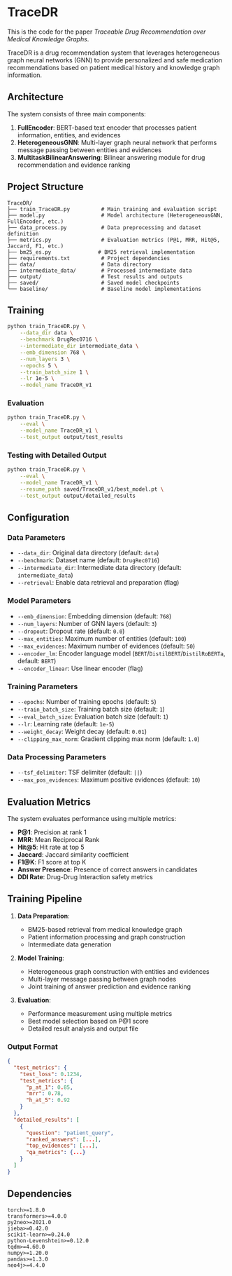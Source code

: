 # TraceDR
This is the code for the paper *Traceable Drug Recommendation over Medical Knowledge Graphs*.

TraceDR is a drug recommendation system that leverages heterogeneous graph neural networks (GNN) to provide personalized and safe medication recommendations based on patient medical history and knowledge graph information.


## Architecture

The system consists of three main components:

1. **FullEncoder**: BERT-based text encoder that processes patient information, entities, and evidences
2. **HeterogeneousGNN**: Multi-layer graph neural network that performs message passing between entities and evidences
3. **MultitaskBilinearAnswering**: Bilinear answering module for drug recommendation and evidence ranking

## Project Structure

```
TraceDR/
├── train_TraceDR.py          # Main training and evaluation script
├── model.py                  # Model architecture (HeterogeneousGNN, FullEncoder, etc.)
├── data_process.py           # Data preprocessing and dataset definition
├── metrics.py                # Evaluation metrics (P@1, MRR, Hit@5, Jaccard, F1, etc.)
├── bm25_es.py               # BM25 retrieval implementation
├── requirements.txt          # Project dependencies
├── data/                     # Data directory
├── intermediate_data/        # Processed intermediate data
├── output/                   # Test results and outputs
├── saved/                    # Saved model checkpoints
└── baseline/                 # Baseline model implementations
```


## Training

```bash
python train_TraceDR.py \
    --data_dir data \
    --benchmark DrugRec0716 \
    --intermediate_dir intermediate_data \
    --emb_dimension 768 \
    --num_layers 3 \
    --epochs 5 \
    --train_batch_size 1 \
    --lr 1e-5 \
    --model_name TraceDR_v1
```

### Evaluation

```bash
python train_TraceDR.py \
    --eval \
    --model_name TraceDR_v1 \
    --test_output output/test_results
```

### Testing with Detailed Output

```bash
python train_TraceDR.py \
    --eval \
    --model_name TraceDR_v1 \
    --resume_path saved/TraceDR_v1/best_model.pt \
    --test_output output/detailed_results
```

## Configuration

### Data Parameters
- `--data_dir`: Original data directory (default: `data`)
- `--benchmark`: Dataset name (default: `DrugRec0716`)
- `--intermediate_dir`: Intermediate data directory (default: `intermediate_data`)
- `--retrieval`: Enable data retrieval and preparation (flag)

### Model Parameters
- `--emb_dimension`: Embedding dimension (default: `768`)
- `--num_layers`: Number of GNN layers (default: `3`)
- `--dropout`: Dropout rate (default: `0.0`)
- `--max_entities`: Maximum number of entities (default: `100`)
- `--max_evidences`: Maximum number of evidences (default: `50`)
- `--encoder_lm`: Encoder language model (`BERT`/`DistilBERT`/`DistilRoBERTa`, default: `BERT`)
- `--encoder_linear`: Use linear encoder (flag)

### Training Parameters
- `--epochs`: Number of training epochs (default: `5`)
- `--train_batch_size`: Training batch size (default: `1`)
- `--eval_batch_size`: Evaluation batch size (default: `1`)
- `--lr`: Learning rate (default: `1e-5`)
- `--weight_decay`: Weight decay (default: `0.01`)
- `--clipping_max_norm`: Gradient clipping max norm (default: `1.0`)

### Data Processing Parameters
- `--tsf_delimiter`: TSF delimiter (default: `||`)
- `--max_pos_evidences`: Maximum positive evidences (default: `10`)

## Evaluation Metrics

The system evaluates performance using multiple metrics:

- **P@1**: Precision at rank 1
- **MRR**: Mean Reciprocal Rank
- **Hit@5**: Hit rate at top 5
- **Jaccard**: Jaccard similarity coefficient
- **F1@K**: F1 score at top K
- **Answer Presence**: Presence of correct answers in candidates
- **DDI Rate**: Drug-Drug Interaction safety metrics

## Training Pipeline

1. **Data Preparation**: 
   - BM25-based retrieval from medical knowledge graph
   - Patient information processing and graph construction
   - Intermediate data generation

2. **Model Training**:
   - Heterogeneous graph construction with entities and evidences
   - Multi-layer message passing between graph nodes
   - Joint training of answer prediction and evidence ranking

3. **Evaluation**:
   - Performance measurement using multiple metrics
   - Best model selection based on P@1 score
   - Detailed result analysis and output file


### Output Format
```json
{
  "test_metrics": {
    "test_loss": 0.1234,
    "test_metrics": {
      "p_at_1": 0.85,
      "mrr": 0.78,
      "h_at_5": 0.92
    }
  },
  "detailed_results": [
    {
      "question": "patient_query",
      "ranked_answers": [...],
      "top_evidences": [...],
      "qa_metrics": {...}
    }
  ]
}
```

## Dependencies

```
torch>=1.8.0
transformers>=4.0.0
py2neo>=2021.0
jieba>=0.42.0
scikit-learn>=0.24.0
python-Levenshtein>=0.12.0
tqdm>=4.60.0
numpy>=1.20.0
pandas>=1.3.0
neo4j>=4.4.0
```
